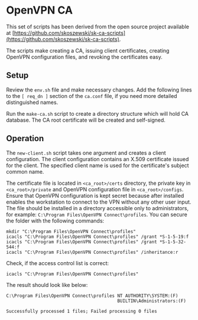 # OpenVPN CA

This set of scripts has been derived from the open source project available at [https://github.com/skoszewski/sk-ca-scripts](https://github.com/skoszewski/sk-ca-scripts).

The scripts make creating a CA, issuing client certificates, creating OpenVPN configuration files, and revoking the certificates easy.

## Setup

Review the `env.sh` file and make necessary changes. Add the following lines to the `[ req_dn ]` section of the `ca.conf` file, if you need more detailed distinguished names.

Run the `make-ca.sh` script to create a directory structure which will hold CA database. The CA root certificate will be created and self-signed.

## Operation

The `new-client.sh` script takes one argument and creates a client configuration. The client configuration contains an X.509 certificate issued for the client. The specified client name is used for the certificate's subject common name.

The certificate file is located in `<ca_root>/certs` directory, the private key in `<ca_root>/private` and OpenVPN configuration file in `<ca_root>/configs`. Ensure that OpenVPN configuration is kept secret because after installed enables the workstation to connect to the VPN without any other user input. The file should be installed in a directory accessible only to administrators, for example: `C:\Program Files\OpenVPN Connect\profiles`. You can secure the folder with the following commands:

```
mkdir "C:\Program Files\OpenVPN Connect\profiles"
icacls "C:\Program Files\OpenVPN Connect\profiles" /grant *S-1-5-19:f
icacls "C:\Program Files\OpenVPN Connect\profiles" /grant *S-1-5-32-544:f
icacls "C:\Program Files\OpenVPN Connect\profiles" /inheritance:r
```

Check, if the access control list is correct:

```
icacls "C:\Program Files\OpenVPN Connect\profiles"
```

The result should look like below:

```text
C:\Program Files\OpenVPN Connect\profiles NT AUTHORITY\SYSTEM:(F)
                                          BUILTIN\Administrators:(F)

Successfully processed 1 files; Failed processing 0 files
```

